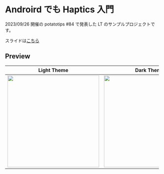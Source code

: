 # Androird でも Haptics 入門

2023/09/26 開催の potatotips #84 で発表した LT のサンプルプロジェクトです。

スライドは[こちら](https://docs.google.com/presentation/d/1xFawyf9sw70kkO9x-3vhW-UP8JhObnzyxRU-x7kT9y0/edit?usp=sharing)

## Preview

| Light Theme | Dark Theme |
|:--:|:--:|
| <img src="https://github.com/Kaito-Dogi/android-haptics-sample/assets/49048577/6285a619-c90c-4284-b128-0a5481972fef" width="300px" /> | <img src="https://github.com/Kaito-Dogi/android-haptics-sample/assets/49048577/7e1323fd-cccc-43a9-b377-dd9117092d2c" width="300px" /> |
